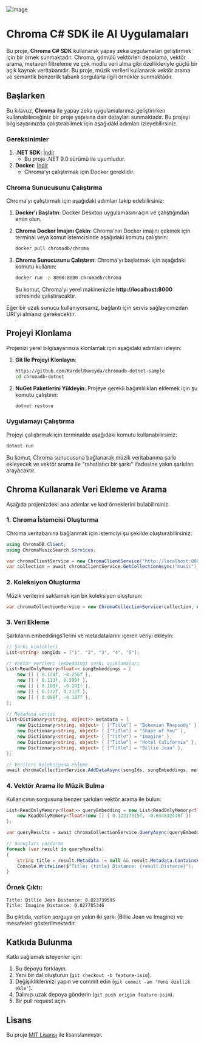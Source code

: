 ![image](https://github.com/user-attachments/assets/598d01cd-bd99-44bc-9659-2198078da05a)

# Chroma C# SDK ile AI Uygulamaları

Bu proje, **Chroma C# SDK** kullanarak yapay zeka uygulamaları geliştirmek için bir örnek sunmaktadır. Chroma, gömülü vektörleri depolama, vektör arama, metaveri filtreleme ve çok modlu veri alma gibi özellikleriyle güçlü bir açık kaynak veritabanıdır. Bu proje, müzik verileri kullanarak vektör arama ve semantik benzerlik tabanlı sorgularla ilgili örnekler sunmaktadır.

## Başlarken

Bu kılavuz, **Chroma** ile yapay zeka uygulamalarınızı geliştirirken kullanabileceğiniz bir proje yapısına dair detayları sunmaktadır. Bu projeyi bilgisayarınızda çalıştırabilmek için aşağıdaki adımları izleyebilirsiniz.

### Gereksinimler

1. **.NET SDK**: [İndir](https://dotnet.microsoft.com/download)
   - Bu proje .NET 9.0 sürümü ile uyumludur.
2. **Docker**: [İndir](https://www.docker.com/products/docker-desktop)
   - Chroma'yı çalıştırmak için Docker gereklidir.

### Chroma Sunucusunu Çalıştırma

Chroma'yı çalıştırmak için aşağıdaki adımları takip edebilirsiniz:

1. **Docker'ı Başlatın**:
   Docker Desktop uygulamasını açın ve çalıştığından emin olun.

2. **Chroma Docker İmajını Çekin**:
   Chroma'nın Docker imajını çekmek için terminal veya komut istemcisinde aşağıdaki komutu çalıştırın:
   ```bash
   docker pull chromadb/chroma
   ```

3. **Chroma Sunucusunu Çalıştırın**:
   Chroma'yı başlatmak için aşağıdaki komutu kullanın:
   ```bash
   docker run -p 8000:8000 chromadb/chroma
   ```
   Bu komut, Chroma'yı yerel makinenizde **http://localhost:8000** adresinde çalıştıracaktır.

Eğer bir uzak sunucu kullanıyorsanız, bağlantı için servis sağlayıcınızdan URI'yi almanız gerekecektir.

## Projeyi Klonlama

Projenizi yerel bilgisayarınıza klonlamak için aşağıdaki adımları izleyin:

1. **Git İle Projeyi Klonlayın**:
   ```bash
   https://github.com/KardelRuveyda/chromadb-dotnet-sample
   cd chromadb-dotnet
   ```

2. **NuGet Paketlerini Yükleyin**:
   Projeye gerekli bağımlılıkları eklemek için şu komutu çalıştırın:
   ```bash
   dotnet restore
   ```

### Uygulamayı Çalıştırma

Projeyi çalıştırmak için terminalde aşağıdaki komutu kullanabilirsiniz:
```bash
dotnet run
```

Bu komut, Chroma sunucusuna bağlanarak müzik veritabanına şarkı ekleyecek ve vektör arama ile "rahatlatıcı bir şarkı" ifadesine yakın şarkıları arayacaktır.

## Chroma Kullanarak Veri Ekleme ve Arama

Aşağıda projenizdeki ana adımlar ve kod örneklerini bulabilirsiniz.

### 1. **Chroma İstemcisi Oluşturma**
   Chroma veritabanına bağlanmak için istemciyi şu şekilde oluşturabilirsiniz:
   ```csharp
   using ChromaDB.Client;
   using ChromaMusicSearch.Services;

   var chromaClientService = new ChromaClientService("http://localhost:8000/api/v1/");
   var collection = await chromaClientService.GetCollectionAsync("music");
   ```

### 2. **Koleksiyon Oluşturma**
   Müzik verilerini saklamak için bir koleksiyon oluşturun:
   ```csharp
   var chromaCollectionService = new ChromaCollectionService(collection, new ChromaConfigurationOptions("http://localhost:8000/api/v1/"), new HttpClient());
   ```

### 3. **Veri Ekleme**
   Şarkıların embeddings'lerini ve metadatalarını içeren veriyi ekleyin:
   ```csharp
   // Şarkı kimlikleri
   List<string> songIds = ["1", "2", "3", "4", "5"];

   // Vektör verileri (embedding) şarkı açıklamaları
   List<ReadOnlyMemory<float>> songEmbeddings = [
       new [] { 0.124f, -0.256f },
       new [] { 0.113f, 0.299f },
       new [] { 0.109f, -0.201f },
       new [] { 0.132f, 0.212f },
       new [] { 0.098f, -0.187f },
   ];

   // Metadata verisi
   List<Dictionary<string, object>> metadata = [
       new Dictionary<string, object> { ["Title"] = "Bohemian Rhapsody" },
       new Dictionary<string, object> { ["Title"] = "Shape of You" },
       new Dictionary<string, object> { ["Title"] = "Imagine" },
       new Dictionary<string, object> { ["Title"] = "Hotel California" },
       new Dictionary<string, object> { ["Title"] = "Billie Jean" },
   ];

   // Verileri koleksiyona ekleme
   await chromaCollectionService.AddDataAsync(songIds, songEmbeddings, metadata);
   ```

### 4. **Vektör Arama ile Müzik Bulma**
   Kullanıcının sorgusuna benzer şarkıları vektör arama ile bulun:
   ```csharp
   List<ReadOnlyMemory<float>> queryEmbedding = new List<ReadOnlyMemory<float>> {
       new ReadOnlyMemory<float>(new [] { 0.12217915f, -0.034832448f })
   };

   var queryResults = await chromaCollectionService.QueryAsync(queryEmbedding, 2);

   // Sonuçları yazdırma
   foreach (var result in queryResults)
   {
       string title = result.Metadata != null && result.Metadata.ContainsKey("Title") ? (string)result.Metadata["Title"] : string.Empty;
       Console.WriteLine($"Title: {title} Distance: {result.Distance}");
   }
   ```

### Örnek Çıktı:
```
Title: Billie Jean Distance: 0.023739595
Title: Imagine Distance: 0.027785346
```

Bu çıktıda, verilen sorguya en yakın iki şarkı (Billie Jean ve Imagine) ve mesafeleri gösterilmektedir.

## Katkıda Bulunma

Katkı sağlamak isteyenler için:

1. Bu depoyu forklayın.
2. Yeni bir dal oluşturun (`git checkout -b feature-isim`).
3. Değişikliklerinizi yapın ve commit edin (`git commit -am 'Yeni özellik ekle'`).
4. Dalınızı uzak depoya gönderin (`git push origin feature-isim`).
5. Bir pull request açın.

## Lisans

Bu proje [MIT Lisansı](https://opensource.org/licenses/MIT) ile lisanslanmıştır.


